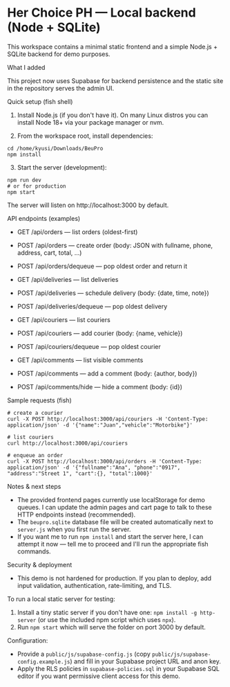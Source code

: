 # Her Choice PH — Local backend (Node + SQLite)

This workspace contains a minimal static frontend and a simple Node.js + SQLite backend for demo purposes.

What I added

This project now uses Supabase for backend persistence and the static site in the repository serves the admin UI.

Quick setup (fish shell)

1) Install Node.js (if you don't have it). On many Linux distros you can install Node 18+ via your package manager or nvm.

2) From the workspace root, install dependencies:

```fish
cd /home/kyusi/Downloads/BeuPro
npm install
```

3) Start the server (development):

```fish
npm run dev
# or for production
npm start
```

The server will listen on http://localhost:3000 by default.

API endpoints (examples)

- GET /api/orders — list orders (oldest-first)
- POST /api/orders — create order (body: JSON with fullname, phone, address, cart, total, ...)
- POST /api/orders/dequeue — pop oldest order and return it

- GET /api/deliveries — list deliveries
- POST /api/deliveries — schedule delivery (body: {date, time, note})
- POST /api/deliveries/dequeue — pop oldest delivery

- GET /api/couriers — list couriers
- POST /api/couriers — add courier (body: {name, vehicle})
- POST /api/couriers/dequeue — pop oldest courier

- GET /api/comments — list visible comments
- POST /api/comments — add a comment (body: {author, body})
- POST /api/comments/hide — hide a comment (body: {id})

Sample requests (fish)

```fish
# create a courier
curl -X POST http://localhost:3000/api/couriers -H 'Content-Type: application/json' -d '{"name":"Juan","vehicle":"Motorbike"}'

# list couriers
curl http://localhost:3000/api/couriers

# enqueue an order
curl -X POST http://localhost:3000/api/orders -H 'Content-Type: application/json' -d '{"fullname":"Ana", "phone":"0917", "address":"Street 1", "cart":{}, "total":1000}'
```

Notes & next steps

- The provided frontend pages currently use localStorage for demo queues. I can update the admin pages and cart page to talk to these HTTP endpoints instead (recommended).
- The `beupro.sqlite` database file will be created automatically next to `server.js` when you first run the server.
- If you want me to run `npm install` and start the server here, I can attempt it now — tell me to proceed and I'll run the appropriate fish commands.

Security & deployment

- This demo is not hardened for production. If you plan to deploy, add input validation, authentication, rate-limiting, and TLS.

To run a local static server for testing:

1. Install a tiny static server if you don't have one: `npm install -g http-server` (or use the included npm script which uses `npx`).
2. Run `npm start` which will serve the folder on port 3000 by default.

Configuration:
- Provide a `public/js/supabase-config.js` (copy `public/js/supabase-config.example.js`) and fill in your Supabase project URL and anon key.
- Apply the RLS policies in `supabase-policies.sql` in your Supabase SQL editor if you want permissive client access for this demo.
